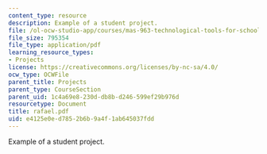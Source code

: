 ```yaml
---
content_type: resource
description: Example of a student project.
file: /ol-ocw-studio-app/courses/mas-963-technological-tools-for-school-reform-fall-2005/e4125e0ed7852b6b9a4f1ab645037fdd_rafael.pdf
file_size: 795354
file_type: application/pdf
learning_resource_types:
- Projects
license: https://creativecommons.org/licenses/by-nc-sa/4.0/
ocw_type: OCWFile
parent_title: Projects
parent_type: CourseSection
parent_uid: 1c4a69e8-230d-db8b-d246-599ef29b976d
resourcetype: Document
title: rafael.pdf
uid: e4125e0e-d785-2b6b-9a4f-1ab645037fdd
---
```

Example of a student project.